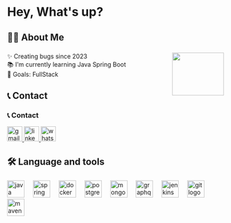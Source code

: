 <h1 align="left">Hey, What's up?</h1>

###

<h2 align="left">👩‍💻  About Me</h2>

###


<img align="right" width = "120" height="100" src="https://img.genial.ly/63c03d656657dd0011b806c2/ad28fa1e-3e5e-431e-9b42-8280c9b1c700.gif"  />

###

<p align="left">✨ Creating bugs since 2023<br>📚 I'm currently learning Java Spring Boot<br>🎯 Goals: FullStack<br>

###

<h2 align="left">📞 Contact</h2>

###

### 📞 Contact

<div align="left">
  <a href="mailto:dionevasconcelos17@gmail.com" target="_blank">
    <img src="https://img.shields.io/static/v1?message=Email&logo=gmail&label=&color=D14836&logoColor=white&labelColor=&style=for-the-badge" height="35" alt="gmail logo" />
  </a>
  <a href="https://www.linkedin.com/in/jhon286892361" target="_blank">
    <img src="https://img.shields.io/static/v1?message=LinkedIn&logo=linkedin&label=&color=0077B5&logoColor=white&labelColor=&style=for-the-badge" height="35" alt="linkedin logo" />
  </a>
  <a href="https://wa.me/5527997392016" target="_blank">
    <img src="https://img.shields.io/static/v1?message=WhatsApp&logo=whatsapp&label=&color=25D366&logoColor=white&labelColor=&style=for-the-badge" height="35" alt="whatsapp logo" />
  </a>
</div>

###

<h2 align="left">🛠 Language and tools</h2>

###

<div align="left">
  <img src="https://cdn.jsdelivr.net/gh/devicons/devicon/icons/java/java-original.svg" height="40" alt="java logo" />
<img width="12" />
<img src="https://cdn.jsdelivr.net/gh/devicons/devicon/icons/spring/spring-original.svg" height="40" alt="spring logo" />
<img width="12" />
<img src="https://cdn.jsdelivr.net/gh/devicons/devicon/icons/docker/docker-original.svg" height="40" alt="docker logo" />
<img width="12" />
<img src="https://cdn.jsdelivr.net/gh/devicons/devicon/icons/postgresql/postgresql-original.svg" height="40" alt="postgresql logo" />
<img width="12" />
<img src="https://cdn.jsdelivr.net/gh/devicons/devicon/icons/mongodb/mongodb-original.svg" height="40" alt="mongodb logo" />
<img width="12" />
<img src="https://cdn.jsdelivr.net/gh/devicons/devicon/icons/graphql/graphql-plain.svg" height="40" alt="graphql logo" />
<img width="12" />
<img src="https://cdn.jsdelivr.net/gh/devicons/devicon/icons/jenkins/jenkins-original.svg" height="40" alt="jenkins logo" />
<img width="12" />
<img src="https://cdn.jsdelivr.net/gh/devicons/devicon/icons/git/git-original.svg" height="40" alt="git logo" />
<img width="12" />
<img src="https://cdn.jsdelivr.net/gh/devicons/devicon/icons/apache/apache-original.svg" height="40" alt="maven logo" />
</div>

###
